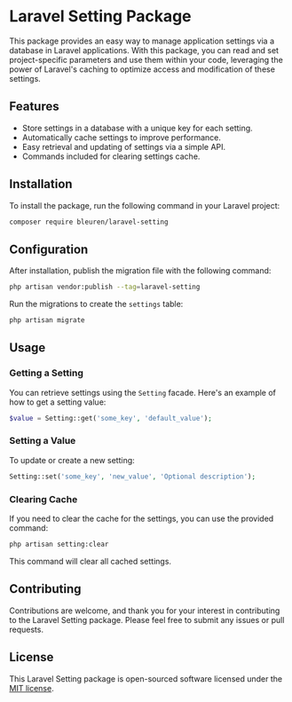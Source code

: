 # Laravel Setting Package

This package provides an easy way to manage application settings via a database in Laravel applications. With this package, you can read and set project-specific parameters and use them within your code, leveraging the power of Laravel's caching to optimize access and modification of these settings.

## Features

- Store settings in a database with a unique key for each setting.
- Automatically cache settings to improve performance.
- Easy retrieval and updating of settings via a simple API.
- Commands included for clearing settings cache.

## Installation

To install the package, run the following command in your Laravel project:

```bash
composer require bleuren/laravel-setting
```

## Configuration

After installation, publish the migration file with the following command:

```bash
php artisan vendor:publish --tag=laravel-setting
```

Run the migrations to create the `settings` table:

```bash
php artisan migrate
```

## Usage

### Getting a Setting

You can retrieve settings using the `Setting` facade. Here's an example of how to get a setting value:

```php
$value = Setting::get('some_key', 'default_value');
```

### Setting a Value

To update or create a new setting:

```php
Setting::set('some_key', 'new_value', 'Optional description');
```

### Clearing Cache

If you need to clear the cache for the settings, you can use the provided command:

```bash
php artisan setting:clear
```

This command will clear all cached settings.

## Contributing

Contributions are welcome, and thank you for your interest in contributing to the Laravel Setting package. Please feel free to submit any issues or pull requests.

## License

This Laravel Setting package is open-sourced software licensed under the [MIT license](http://opensource.org/licenses/MIT).